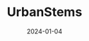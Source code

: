 ---  
layout: startup_page  
title: "UrbanStems"  
id: "urbanstems.com"  
permalink: "/urbanstemsurbanstems.com01042024/"  
website: "https://urbanstems.com/"  
funding_round: "Series C+"  
funding_amount: "$5M"  
investors: "SWaN & Legend, DF Enterprises"  
about: "UrbanStems is a modern floral gifting company that provides same-day delivery of chic, innovative fresh floral arrangements. They offer an easy and fast digital experience for gift-givers and focus on delivering memorable experiences. The company boasts over 10 million customers."  
markets: "Floral, E-commerce, Gifting, Same Day Delivery"  
hq: "Washington, District of Columbia, United States"  
founded_year: "2014"  
linkedin: "https://www.linkedin.com/company/urbanstems"  
twitter: "https://twitter.com/urbanstems"  
instagram: ""  
facebook: "https://www.facebook.com/sendurbanstems"  
crunchbase: "https://www.crunchbase.com/organization/urbanstems"  
pitchbook: "https://pitchbook.com/profiles/company/103425-31"  

date_display: "04-Jan-2024"  
date: "2024-01-04"

# SEO Optimization  
meta_title: "UrbanStems - Series C+ Funding ($5M)"  
meta_description: "UrbanStems, UrbanStems is a modern floral gifting company that provides same-day delivery of chic, innovative fresh floral arrangements. They offer an easy and fa..."  
meta_keywords: "UrbanStems, Floral, E-commerce, Gifting, Same Day Delivery, Series C+ funding"  
canonical_url: "https://startup.projectstartups.com/urbanstemsurbanstems.com01042024/"  
---